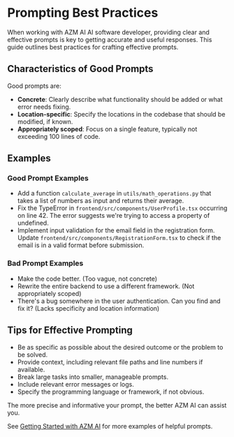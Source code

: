 # Prompting Best Practices

When working with AZM AI AI software developer, providing clear and effective prompts is key to getting accurate
and useful responses. This guide outlines best practices for crafting effective prompts.

## Characteristics of Good Prompts

Good prompts are:

- **Concrete**: Clearly describe what functionality should be added or what error needs fixing.
- **Location-specific**: Specify the locations in the codebase that should be modified, if known.
- **Appropriately scoped**: Focus on a single feature, typically not exceeding 100 lines of code.

## Examples

### Good Prompt Examples

- Add a function `calculate_average` in `utils/math_operations.py` that takes a list of numbers as input and returns their average.
- Fix the TypeError in `frontend/src/components/UserProfile.tsx` occurring on line 42. The error suggests we're trying to access a property of undefined.
- Implement input validation for the email field in the registration form. Update `frontend/src/components/RegistrationForm.tsx` to check if the email is in a valid format before submission.

### Bad Prompt Examples

- Make the code better. (Too vague, not concrete)
- Rewrite the entire backend to use a different framework. (Not appropriately scoped)
- There's a bug somewhere in the user authentication. Can you find and fix it? (Lacks specificity and location information)

## Tips for Effective Prompting

- Be as specific as possible about the desired outcome or the problem to be solved.
- Provide context, including relevant file paths and line numbers if available.
- Break large tasks into smaller, manageable prompts.
- Include relevant error messages or logs.
- Specify the programming language or framework, if not obvious.

The more precise and informative your prompt, the better AZM AI can assist you.

See [Getting Started with AZM AI](../getting-started) for more examples of helpful prompts.
